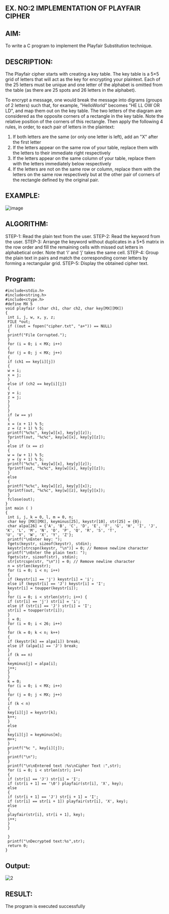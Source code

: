 ## EX. NO:2 IMPLEMENTATION OF PLAYFAIR CIPHER

 

## AIM:
 

 

To write a C program to implement the Playfair Substitution technique.

## DESCRIPTION:

The Playfair cipher starts with creating a key table. The key table is a 5×5 grid of letters that will act as the key for encrypting your plaintext. Each of the 25 letters must be unique and one letter of the alphabet is omitted from the table (as there are 25 spots and 26 letters in the alphabet).

To encrypt a message, one would break the message into digrams (groups of 2 letters) such that, for example, "HelloWorld" becomes "HE LL OW OR LD", and map them out on the key table. The two letters of the diagram are considered as the opposite corners of a rectangle in the key table. Note the relative position of the corners of this rectangle. Then apply the following 4 rules, in order, to each pair of letters in the plaintext:
1.	If both letters are the same (or only one letter is left), add an "X" after the first letter
2.	If the letters appear on the same row of your table, replace them with the letters to their immediate right respectively
3.	If the letters appear on the same column of your table, replace them with the letters immediately below respectively
4.	If the letters are not on the same row or column, replace them with the letters on the same row respectively but at the other pair of corners of the rectangle defined by the original pair.
## EXAMPLE:
![image](https://github.com/Hemamanigandan/EX-NO-2-/assets/149653568/e6858d4f-b122-42ba-acdb-db18ec2e9675)

 

## ALGORITHM:

STEP-1: Read the plain text from the user.
STEP-2: Read the keyword from the user.
STEP-3: Arrange the keyword without duplicates in a 5*5 matrix in the row order and fill the remaining cells with missed out letters in alphabetical order. Note that ‘i’ and ‘j’ takes the same cell.
STEP-4: Group the plain text in pairs and match the corresponding corner letters by forming a rectangular grid.
STEP-5: Display the obtained cipher text.




## Program:
```
#include<stdio.h>
#include<string.h>
#include<ctype.h>
#define MX 5
void playfair (char ch1, char ch2, char key[MX][MX])
{
 int i, j, w, x, y, z;
 FILE *out;
 if ((out = fopen("cipher.txt", "a+")) == NULL)
 {
 printf("File Corrupted.");
 }
 for (i = 0; i < MX; i++)
 {
 for (j = 0; j < MX; j++)
 {
 if (ch1 == key[i][j])
 {
 w = i;
 x = j;
 }
 else if (ch2 == key[i][j])
 {
 y = i;
 z = j;
 }
 }
 }
 if (w == y)
 {
 x = (x + 1) % 5;
 z = (z + 1) % 5;
 printf("%c%c", key[w][x], key[y][z]);
 fprintf(out, "%c%c", key[w][x], key[y][z]);
 } 
 else if (x == z) 
 {
 w = (w + 1) % 5;
 y = (y + 1) % 5;
 printf("%c%c", key[w][x], key[y][z]);
 fprintf(out, "%c%c", key[w][x], key[y][z]);
 } 
 else 
 {
 printf("%c%c", key[w][z], key[y][x]);
 fprintf(out, "%c%c", key[w][z], key[y][x]);
 }
 fclose(out);
}
int main ( ) 
{
 int i, j, k = 0, l, m = 0, n;
 char key [MX][MX], keyminus[25], keystr[10], str[25] = {0};
 char alpa[26] = {'A', 'B', 'C', 'D', 'E', 'F', 'G', 'H', 'I', 'J', 'K', 'L', 'M', 'N', 'O', 'P', 'Q', 'R', 'S', 'T', 
'U', 'V', 'W', 'X', 'Y', 'Z'};
 printf("\nEnter key: ");
 fgets(keystr, sizeof(keystr), stdin);
 keystr[strcspn(keystr, "\n")] = 0; // Remove newline character
 printf("\nEnter the plain text: ");
 fgets(str, sizeof(str), stdin);
 str[strcspn(str, "\n")] = 0; // Remove newline character
 n = strlen(keystr);
 for (i = 0; i < n; i++) 
 {
 if (keystr[i] == 'j') keystr[i] = 'i';
 else if (keystr[i] == 'J') keystr[i] = 'I';
 keystr[i] = toupper(keystr[i]);
 }
 for (i = 0; i < strlen(str); i++) {
 if (str[i] == 'j') str[i] = 'i';
 else if (str[i] == 'J') str[i] = 'I';
 str[i] = toupper(str[i]);
 }
 j = 0;
 for (i = 0; i < 26; i++)
 {
 for (k = 0; k < n; k++)
 {
 if (keystr[k] == alpa[i]) break;
 else if (alpa[i] == 'J') break;
 }
 if (k == n)
 {
 keyminus[j] = alpa[i];
 j++;
 }
 }
 k = 0;
 for (i = 0; i < MX; i++) 
 {
 for (j = 0; j < MX; j++)
 {
 if (k < n)
 {
 key[i][j] = keystr[k];
 k++;
 } 
 else
 {
 key[i][j] = keyminus[m];
 m++;
 }
 printf("%c ", key[i][j]);
 }
 printf("\n");
 }
 printf("\n\nEntered text :%s\nCipher Text :",str);
 for (i = 0; i < strlen(str); i++) 
 {
 if (str[i] == 'J') str[i] = 'I';
 if (str[i + 1] == '\0') playfair(str[i], 'X', key);
 else
 {
 if (str[i + 1] == 'J') str[i + 1] = 'I';
 if (str[i] == str[i + 1]) playfair(str[i], 'X', key);
 else 
 {
 playfair(str[i], str[i + 1], key);
 i++;
 }
 }
 
 }
 printf("\nDecrypted text:%s",str);
 return 0;
}
```





## Output:
![2](https://github.com/user-attachments/assets/df89e5c4-9cda-4558-8f61-23a25e88a484)





## RESULT:


The program is executed successfully


